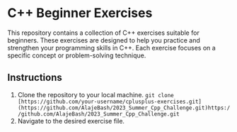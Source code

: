 # C++ Beginner Exercises

This repository contains a collection of C++ exercises suitable for beginners. These exercises are designed to help you practice and strengthen your programming skills in C++. Each exercise focuses on a specific concept or problem-solving technique.

## Instructions

1. Clone the repository to your local machine.
   `git clone [https://github.com/your-username/cplusplus-exercises.git](https://github.com/AlajeBash/2023_Summer_Cpp_Challenge.git)https://github.com/AlajeBash/2023_Summer_Cpp_Challenge.git`
2. Navigate to the desired exercise file.
